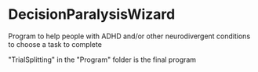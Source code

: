 # DecisionParalysisWizard
Program to help people with ADHD and/or other neurodivergent conditions to choose a task to complete

"TrialSplitting" in the "Program" folder is the final program

